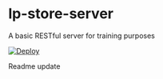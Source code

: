 # lp-store-server
A basic RESTful server for training purposes

[![Deploy](https://www.herokucdn.com/deploy/button.svg)](https://heroku.com/deploy)

Readme update
